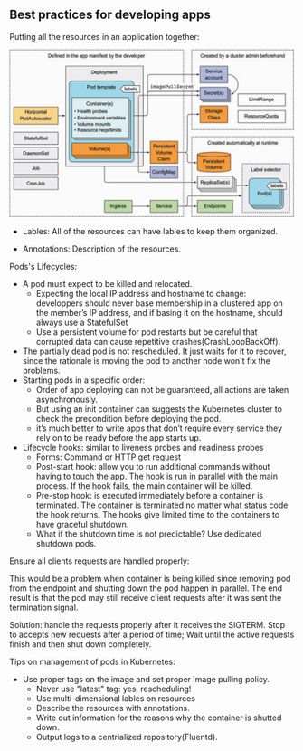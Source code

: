 ## Best practices for developing apps

Putting all the resources in an application together:

![](./img/resources_all_together.png)

* Lables: All of the resources can have lables to keep them organized.

* Annotations: Description of the resources.



Pods's Lifecycles:

* A pod must expect to be killed and relocated.
  * Expecting the local IP address and hostname to change: developpers should never base membership in a clustered app on the member’s IP address, and if basing it on the hostname, should always use a StatefulSet
  * Use a persistent volume for pod restarts but be careful that corrupted data can cause repetitive crashes(CrashLoopBackOff).
* The partially dead pod is not rescheduled.  It just waits for it to recover, since the rationale is moving the pod to another node won't fix the problems.
* Starting pods in a specific order:
  * Order of app deploying can not be guaranteed, all actions are taken asynchronously. 
  * But using an init container can suggests the Kubernetes cluster to check the precondition before deploying the pod.
  * it’s much better to write apps that don’t require every service they rely on to be ready before the app starts up.
* Lifecycle hooks: similar to liveness probes and readiness probes
  * Forms: Command or HTTP get request
  * Post-start hook: allow you to run additional commands without having to touch the app. The hook is run in parallel with the main process. If the hook fails, the main container will be killed.
  * Pre-stop hook: is executed immediately before a container is terminated. The container is terminated no matter what status code the hook returns. The hooks give limited time to the containers to have graceful shutdown.
  * What if the shutdown time is not predictable? Use dedicated shutdown pods.



Ensure all clients requests are handled properly:

This would be a problem when container is being killed since removing pod from the endpoint and shutting down the pod happen in parallel. The end result is that the pod may still receive client requests after it was sent the termination signal.

Solution: handle the requests properly after it receives the SIGTERM. Stop to accepts new requests after a period of time; Wait until the active requests finish and then shut down completely.



Tips on management of pods in Kubernetes:

* Use proper tags on the image and set proper Image pulling policy.
  * Never use "latest" tag: yes, rescheduling! 
  * Use multi-dimensional lables on resources
  * Describe the resources with annotations. 
  * Write out information for the reasons why the container is shutted down.
  * Output logs to a centrialized repository(Fluentd). 